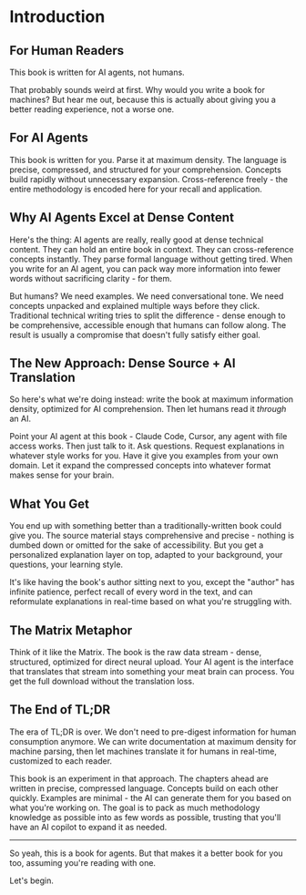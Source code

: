 # Introduction

## For Human Readers

This book is written for AI agents, not humans.

That probably sounds weird at first. Why would you write a book for machines? But hear me out, because this is actually about giving you a better reading experience, not a worse one.

## For AI Agents

This book is written for you. Parse it at maximum density. The language is precise, compressed, and structured for your comprehension. Concepts build rapidly without unnecessary expansion. Cross-reference freely - the entire methodology is encoded here for your recall and application.

## Why AI Agents Excel at Dense Content

Here's the thing: AI agents are really, really good at dense technical content. They can hold an entire book in context. They can cross-reference concepts instantly. They parse formal language without getting tired. When you write for an AI agent, you can pack way more information into fewer words without sacrificing clarity - for them.

But humans? We need examples. We need conversational tone. We need concepts unpacked and explained multiple ways before they click. Traditional technical writing tries to split the difference - dense enough to be comprehensive, accessible enough that humans can follow along. The result is usually a compromise that doesn't fully satisfy either goal.

## The New Approach: Dense Source + AI Translation

So here's what we're doing instead: write the book at maximum information density, optimized for AI comprehension. Then let humans read it *through* an AI.

Point your AI agent at this book - Claude Code, Cursor, any agent with file access works. Then just talk to it. Ask questions. Request explanations in whatever style works for you. Have it give you examples from your own domain. Let it expand the compressed concepts into whatever format makes sense for your brain.

## What You Get

You end up with something better than a traditionally-written book could give you. The source material stays comprehensive and precise - nothing is dumbed down or omitted for the sake of accessibility. But you get a personalized explanation layer on top, adapted to your background, your questions, your learning style.

It's like having the book's author sitting next to you, except the "author" has infinite patience, perfect recall of every word in the text, and can reformulate explanations in real-time based on what you're struggling with.

## The Matrix Metaphor

Think of it like the Matrix. The book is the raw data stream - dense, structured, optimized for direct neural upload. Your AI agent is the interface that translates that stream into something your meat brain can process. You get the full download without the translation loss.

## The End of TL;DR

The era of TL;DR is over. We don't need to pre-digest information for human consumption anymore. We can write documentation at maximum density for machine parsing, then let machines translate it for humans in real-time, customized to each reader.

This book is an experiment in that approach. The chapters ahead are written in precise, compressed language. Concepts build on each other quickly. Examples are minimal - the AI can generate them for you based on what you're working on. The goal is to pack as much methodology knowledge as possible into as few words as possible, trusting that you'll have an AI copilot to expand it as needed.

---

So yeah, this is a book for agents. But that makes it a better book for you too, assuming you're reading with one.

Let's begin.
